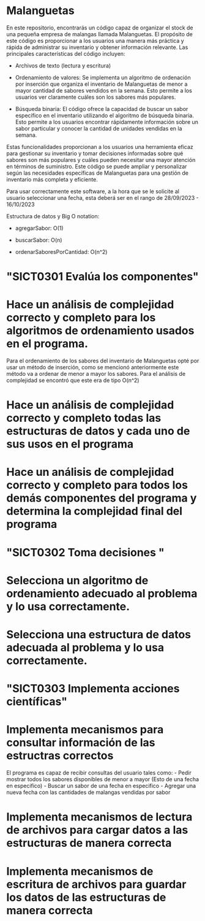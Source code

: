 # Malanguetas

En este repositorio, encontrarás un código capaz de organizar el stock de una pequeña empresa de malangas llamada Malanguetas. El propósito de este código es proporcionar a los usuarios una manera más práctica y rápida de administrar su inventario y obtener información relevante. Las principales características del código incluyen:

  - Archivos de texto (lectura y escritura)

  - Ordenamiento de valores: Se implementa un algoritmo de ordenación por inserción que organiza el inventario de Malanguetas de menor a mayor cantidad de sabores vendidos en la semana. Esto permite a los usuarios ver claramente cuáles son los sabores más populares.

  - Búsqueda binaria: El código ofrece la capacidad de buscar un sabor específico en el inventario utilizando el algoritmo de búsqueda binaria. Esto permite a los usuarios encontrar rápidamente información sobre un sabor particular y conocer la cantidad de unidades
    vendidas en la semana.

Estas funcionalidades proporcionan a los usuarios una herramienta eficaz para gestionar su inventario y tomar decisiones informadas sobre qué sabores son más populares y cuáles pueden necesitar una mayor atención en términos de suministro. Este código se puede ampliar y personalizar según las necesidades específicas de Malanguetas para una gestión de inventario más completa y eficiente.

Para usar correctamente este software, a la hora que se le solicite al usuario seleccionar una fecha, esta deberá ser en el rango de 28/09/2023 - 16/10/2023

Estructura de datos y Big O notation:

- agregarSabor: O(1)

- buscarSabor: O(n)

- ordenarSaboresPorCantidad: O(n^2)

# "SICT0301 Evalúa los componentes"

  # Hace un análisis de complejidad correcto y completo para los algoritmos de ordenamiento usados en el programa.

  Para el ordenamiento de los sabores del inventario de Malanguetas opté por usar un método de inserción, como se mencionó anteriormente este método va a ordenar de menor a mayor los sabores. Para el análisis de complejidad se encontró que este era de tipo O(n^2)

  # Hace un análisis de complejidad correcto y completo todas las estructuras de datos y cada uno de sus usos en el programa

  # Hace un análisis de complejidad correcto y completo para todos los demás componentes del programa y determina la complejidad final del programa

# "SICT0302 Toma decisiones "

  # Selecciona un algoritmo de ordenamiento adecuado al problema y lo usa correctamente.


  # Selecciona una estructura de datos adecuada al problema y lo usa correctamente.


# "SICT0303 Implementa acciones científicas"

  # Implementa mecanismos para consultar información de las estructras correctos

  El programa es capaz de recibir consultas del usuario tales como:
    - Pedir mostrar todos los sabores disponibles de menor a mayor (Esto de una fecha en especifico)
    - Buscar un sabor de una fecha en especifico
    - Agregar una nueva fecha con las cantidades de malangas vendidas por sabor

  # Implementa mecanismos de lectura de archivos para cargar datos a las estructuras de manera correcta

    

  # Implementa mecanismos de escritura de archivos para guardar los datos  de las estructuras de manera correcta








